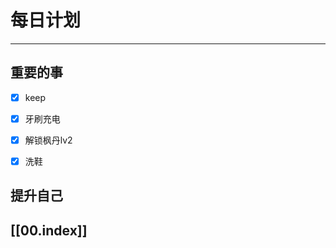 
# 每日计划
---
## 重要的事

- [x]  keep
- [x]  牙刷充电
- [x]  解锁枫丹lv2
- [x] 洗鞋



## 提升自己

  



## [[00.index]]










